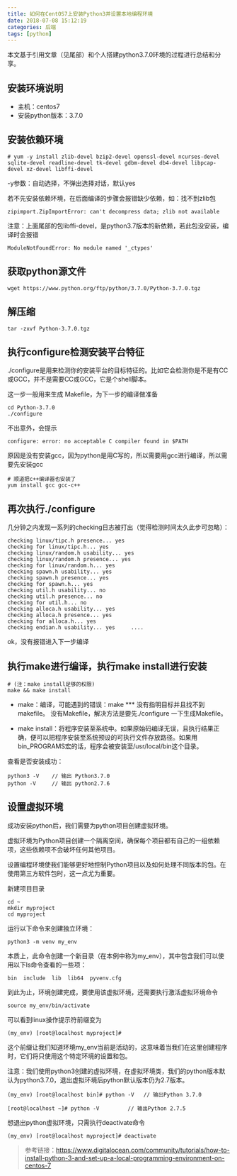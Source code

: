 ```yaml
---
title: 如何在CentOS7上安装Python3并设置本地编程环境
date: 2018-07-08 15:12:19
categories: 后端
tags: [python]
---
```

本文基于引用文章（见尾部）和个人搭建python3.7.0环境的过程进行总结和分享。

## 安装环境说明
- 主机：centos7
- 安装python版本：3.7.0

## 安装依赖环境
```
# yum -y install zlib-devel bzip2-devel openssl-devel ncurses-devel sqlite-devel readline-devel tk-devel gdbm-devel db4-devel libpcap-devel xz-devel libffi-devel
```
-y参数：自动选择，不弹出选择对话，默认yes

若不先安装依赖环境，在后面编译的步骤会报错缺少依赖，如：找不到zlib包
```
zipimport.ZipImportError: can't decompress data; zlib not available
```

注意：上面尾部的包libffi-devel，是python3.7版本的新依赖，若此包没安装，编译时会报错
```
ModuleNotFoundError: No module named '_ctypes'
```


## 获取python源文件
```
wget https://www.python.org/ftp/python/3.7.0/Python-3.7.0.tgz
```

## 解压缩
```
tar -zxvf Python-3.7.0.tgz
```

## 执行configure检测安装平台特征
./configure是用来检测你的安装平台的目标特征的。比如它会检测你是不是有CC或GCC，并不是需要CC或GCC，它是个shell脚本。

这一步一般用来生成 Makefile，为下一步的编译做准备

```
cd Python-3.7.0
./configure
```
不出意外，会提示
```
configure: error: no acceptable C compiler found in $PATH
```

原因是没有安装gcc，因为python是用C写的，所以需要用gcc进行编译，所以需要先安装gcc

```
# 顺道把c++编译器也安装了
yum install gcc gcc-c++   
```

## 再次执行./configure
几分钟之内发现一系列的checking日志被打出（觉得检测时间太久此步可忽略）：
```
checking linux/tipc.h presence... yes
checking for linux/tipc.h... yes
checking linux/random.h usability... yes
checking linux/random.h presence... yes
checking for linux/random.h... yes
checking spawn.h usability... yes
checking spawn.h presence... yes
checking for spawn.h... yes
checking util.h usability... no
checking util.h presence... no
checking for util.h... no
checking alloca.h usability... yes
checking alloca.h presence... yes
checking for alloca.h... yes
checking endian.h usability... yes     ....
```
ok，没有报错进入下一步编译

## 执行make进行编译，执行make install进行安装
```
# (注：make install足够的权限)
make && make install  
```

- make：编译，可能遇到的错误：make *** 没有指明目标并且找不到 makefile。 没有Makefile，解决方法是要先./configure 一下生成Makefile。

- make install：将程序安装至系统中。如果原始码编译无误，且执行结果正确，便可以把程序安装至系统预设的可执行文件存放路径。如果用bin_PROGRAMS宏的话，程序会被安装至/usr/local/bin这个目录。

查看是否安装成功：
```
python3 -V    // 输出 Python3.7.0
python -V     // 输出 python2.7.6
```

## 设置虚拟环境
成功安装python后，我们需要为python项目创建虚拟环境。

虚拟环境为Python项目创建一个隔离空间，确保每个项目都有自己的一组依赖项，这些依赖项不会破坏任何其他项目。

设置编程环境使我们能够更好地控制Python项目以及如何处理不同版本的包。在使用第三方软件包时，这一点尤为重要。

新建项目目录
```
cd ~
mkdir myproject
cd myproject
```
运行以下命令来创建独立环境：
```
python3 -m venv my_env
```

本质上，此命令创建一个新目录（在本例中称为my_env），其中包含我们可以使用以下ls命令查看的一些项：
```
bin  include  lib  lib64  pyvenv.cfg
```
到此为止，环境创建完成，要使用该虚拟环境，还需要执行激活虚拟环境命令
```
source my_env/bin/activate
```
可以看到linux操作提示符前缀变为
```
(my_env) [root@localhost myproject]# 
```

这个前缀让我们知道环境my_env当前是活动的，这意味着当我们在这里创建程序时，它们将只使用这个特定环境的设置和包。

注意：我们使用python3创建的虚拟环境，在虚拟环境类，我们的python版本默认为python3.7.0，退出虚拟环境后python默认版本仍为2.7版本。
```
(my_env) [root@localhost bin]# python -V   // 输出Python 3.7.0
```

```
[root@localhost ~]# python -V         // 输出Python 2.7.5
```

想退出python虚拟环境，只需执行deactivate命令
```
(my_env) [root@localhost myproject]# deactivate
```

> 参考链接：https://www.digitalocean.com/community/tutorials/how-to-install-python-3-and-set-up-a-local-programming-environment-on-centos-7
